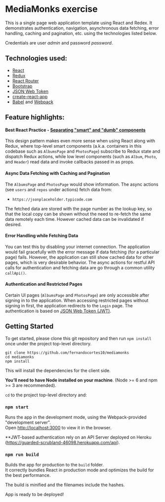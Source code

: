 # MediaMonks exercise

This is a single page web application template using React and Redex.
It demonstrates authentication, navigation, asynchronous data fetching, error handling, caching and pagination, etc. using the technologies listed below.

Credentials are user *admin* and password *password*.

## Technologies used:

- [React](https://github.com/facebook/react)
- [Redux](https://github.com/rackt/redux)
- [React Router](https://github.com/rackt/react-router)
- [Bootstrap](https://github.com/twbs/bootstrap)
- [JSON Web Token](https://jwt.io/)
- [create-react-app](https://github.com/facebookincubator/create-react-app/)
- [Babel](http://babeljs.io/) and [Webpack](http://webpack.github.io/)

## Feature highlights:

#### Best React Practice - [Separating "smart" and "dumb" components](https://medium.com/@dan_abramov/smart-and-dumb-components-7ca2f9a7c7d0)

This design pattern makes even more sense when using React along with Redux, where top-level smart components (a.k.a. containers
in this codebase such as `AlbumsPage` and `PhotosPage`) subscribe to Redux state and dispatch Redux actions, while low level
components (such as `Album`, `Photo`, and `Header`) read data and invoke callbacks passed in as props.

#### Async Data Fetching with Caching and Pagination

The `AlbumsPage` and `PhotosPage` would show information. The async actions (see `users` and `repos` under actions) fetch data from:

-  `https://jsonplaceholder.typicode.com`

The fetched data are stored with the page number as the lookup key, so that the local copy can be shown without the need to re-fetch the same data remotely each time. However cached data can be invalidated if desired.

#### Error Handling while Fetching Data

You can test this by disabling your internet connection.
The application would fail gracefully with the error message if data fetching (for a particular page) fails. However, the application can still show cached data for other pages, which is very desirable behavior.
The async actions for restful API calls for authentication and fetching data are go through a common utility `callApi()`.

#### Authentication and Restricted Pages

Certain UI pages (`AlbumsPage` and `PhotosPage`) are only accessible after signing in to the application. When accessing restricted pages without signing in first, the application redirects to the `Login` page. The authentication is based on [JSON Web Token (JWT)](https://jwt.io/).


## Getting Started

To get started, please clone this git repository and then run `npm install` once under the project top-level directory. 

```
git clone https://github.com/fernandocortes10/mediamonks
cd mediamonks
npm install
```
This will install the dependencies for the client side.

**You’ll need to have Node installed on your machine**. (Node >= 6 and npm >= 3 are recommended).

`cd` to the project top-level directory and:

### `npm start`

Runs the app in the development mode, using the Webpack-provided "development server".<br>
Open [http://localhost:3000](http://localhost:3000) to view it in the browser.

**JWT-based authentication rely on an API Server deployed on Heroku (https://guarded-scrubland-46098.herokuapp.com/api).

### `npm run build`

Builds the app for production to the `build` folder.<br>
It correctly bundles React in production mode and optimizes the build for the best performance.

The build is minified and the filenames include the hashes.<br>

App is ready to be deployed!


